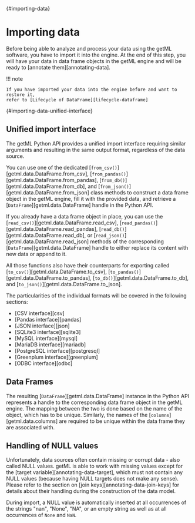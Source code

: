 [](){#importing-data}
# Importing data

Before being able to analyze and process your data using the getML software,
you have to import it into the engine. At the end of this step, you will have
your data in data frame objects in the getML engine and will be ready to
[annotate them][annotating-data].

!!! note

    If you have imported your data into the engine before and want to restore it,
    refer to [Lifecycle of DataFrame][lifecycle-dataframe]

[](){#importing-data-unified-interface}
## Unified import interface

The getML Python API provides a unified import interface requiring
similar arguments and resulting in the same output format, regardless
of the data source.

You can use one of the dedicated
[`from_csv()`][getml.data.DataFrame.from_csv],
[`from_pandas()`][getml.data.DataFrame.from_pandas],
[`from_db()`][getml.data.DataFrame.from_db], and
[`from_json()`][getml.data.DataFrame.from_json] class methods to construct a
data frame object in the getML engine, fill it with the provided data,
and retrieve a [`DataFrame`][getml.data.DataFrame] handle in the Python
API. 

If you already have a data frame object in place, you
can use the [`read_csv()`][getml.data.DataFrame.read_csv],
[`read_pandas()`][getml.data.DataFrame.read_pandas],
[`read_db()`][getml.data.DataFrame.read_db], or
[`read_json()`][getml.data.DataFrame.read_json] methods of the corresponding
[`DataFrame`][getml.data.DataFrame] handle to either replace its content
with new data or append to it.

All those functions also have their counterparts for exporting called
[`to_csv()`][getml.data.DataFrame.to_csv],
[`to_pandas()`][getml.data.DataFrame.to_pandas],
[`to_db()`][getml.data.DataFrame.to_db], and
[`to_json()`][getml.data.DataFrame.to_json].

The particularities of the individual formats will be covered in the
following sections:

- [CSV interface][csv]
- [Pandas interface][pandas]
- [JSON interface][json]
- [SQLite3 interface][sqlite3]
- [MySQL interface][mysql]
- [MariaDB interface][mariadb]
- [PostgreSQL interface][postgresql]
- [Greenplum interface][greenplum]
- [ODBC interface][odbc]


## Data Frames

The resulting [`DataFrame`][getml.data.DataFrame] instance in the Python
API represents a handle to the corresponding data frame object in the
getML engine. The mapping between the two is done based on
the name of the object, which has to be unique. Similarly, the names of 
the [`columns`][getml.data.columns] are required to be
unique within the data frame they are associated with.


## Handling of NULL values

Unfortunately, data sources often 
contain missing or corrupt data - also called NULL
values. getML is able to work with missing values except for the
[target variable][annotating-data-target], which must not
contain any NULL values (because having NULL targets does not
make any sense). Please refer to the section on 
[join keys][annotating-data-join-keys] for
details about their handling during the construction of the data
model.

During import, a NULL value is automatically inserted at all
occurrences of the strings "nan", "None", "NA", or an empty string as
well as at all occurrences of `None` and `NaN`.
